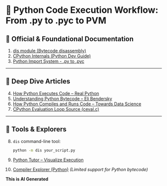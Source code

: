 # 🐍 Python Code Execution Workflow: From .py to .pyc to PVM

## 🔹 Official & Foundational Documentation

1. [dis module (Bytecode disassembly)](https://docs.python.org/3/library/dis.html)  
2. [CPython Internals (Python Dev Guide)](https://devguide.python.org/internals/)  
3. [Python Import System - .py to .pyc](https://docs.python.org/3/reference/import.html#compiled-python-files)

---

## 🔹 Deep Dive Articles

4. [How Python Executes Code – Real Python](https://realpython.com/cpython-source-code-guide/)  
5. [Understanding Python Bytecode – Eli Bendersky](https://eli.thegreenplace.net/2009/11/28/python-internals-how-python-executes-programs/)  
6. [How Python Compiles and Runs Code – Towards Data Science](https://towardsdatascience.com/how-python-compiles-and-runs-code-1f8d406200f0)  
7. [CPython Evaluation Loop Source (ceval.c)](https://github.com/python/cpython/blob/main/Python/ceval.c)

---

## 🔹 Tools & Explorers

8. `dis` command-line tool:
    ```bash
    python -m dis your_script.py
    ```

9. [Python Tutor – Visualize Execution](https://pythontutor.com/)

10. [Compiler Explorer (Python)](https://godbolt.org/) *(Limited support for Python bytecode)*


**This is AI Generated**